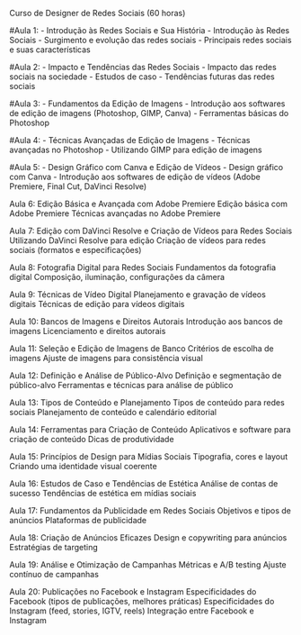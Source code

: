 Curso de Designer de Redes Sociais (60 horas)

#Aula 1: 
	- Introdução às Redes Sociais e Sua História
	- Introdução às Redes Sociais
	- Surgimento e evolução das redes sociais
	- Principais redes sociais e suas características

#Aula 2: 
	- Impacto e Tendências das Redes Sociais
	- Impacto das redes sociais na sociedade
	- Estudos de caso
	- Tendências futuras das redes sociais

#Aula 3: 
	- Fundamentos da Edição de Imagens
	- Introdução aos softwares de edição de imagens (Photoshop, GIMP, Canva)
	- Ferramentas básicas do Photoshop

#Aula 4: 
	- Técnicas Avançadas de Edição de Imagens
	- Técnicas avançadas no Photoshop
	- Utilizando GIMP para edição de imagens

#Aula 5: 
	- Design Gráfico com Canva e Edição de Vídeos
	- Design gráfico com Canva
	- Introdução aos softwares de edição de vídeos (Adobe Premiere, Final Cut, DaVinci Resolve)

Aula 6: 
	Edição Básica e Avançada com Adobe Premiere
	Edição básica com Adobe Premiere
	Técnicas avançadas no Adobe Premiere

Aula 7: 
	Edição com DaVinci Resolve e Criação de Vídeos para Redes Sociais
	Utilizando DaVinci Resolve para edição
	Criação de vídeos para redes sociais (formatos e especificações)

Aula 8: 
	Fotografia Digital para Redes Sociais
	Fundamentos da fotografia digital
	Composição, iluminação, configurações da câmera

Aula 9: 
	Técnicas de Vídeo Digital
	Planejamento e gravação de vídeos digitais
	Técnicas de edição para vídeos digitais

Aula 10: Bancos de Imagens e Direitos Autorais
	Introdução aos bancos de imagens
	Licenciamento e direitos autorais

Aula 11: 
	 Seleção e Edição de Imagens de Banco
  	 Critérios de escolha de imagens
	 Ajuste de imagens para consistência visual

Aula 12: 
	 Definição e Análise de Público-Alvo
	 Definição e segmentação de público-alvo
	 Ferramentas e técnicas para análise de público

Aula 13:
	 Tipos de Conteúdo e Planejamento
	 Tipos de conteúdo para redes sociais
	 Planejamento de conteúdo e calendário editorial

Aula 14:
	 Ferramentas para Criação de Conteúdo
	 Aplicativos e software para criação de conteúdo
	 Dicas de produtividade

Aula 15:
	 Princípios de Design para Mídias Sociais
	 Tipografia, cores e layout
   	 Criando uma identidade visual coerente

Aula 16:
	 Estudos de Caso e Tendências de Estética
	 Análise de contas de sucesso
	 Tendências de estética em mídias sociais

Aula 17:
	 Fundamentos da Publicidade em Redes Sociais
	 Objetivos e tipos de anúncios
	 Plataformas de publicidade

Aula 18:
	 Criação de Anúncios Eficazes
	 Design e copywriting para anúncios
	 Estratégias de targeting

Aula 19:
	 Análise e Otimização de Campanhas
	 Métricas e A/B testing
	 Ajuste contínuo de campanhas

Aula 20:
	 Publicações no Facebook e Instagram
	 Especificidades do Facebook (tipos de publicações, melhores práticas)
	 Especificidades do Instagram (feed, stories, IGTV, reels)
 	 Integração entre Facebook e Instagram